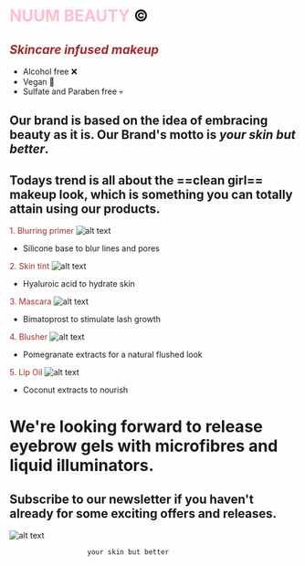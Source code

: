 # <span style="color:pink">**NUUM BEAUTY**</span>  :copyright:
## <span style="color:brown">*Skincare infused makeup*</span>
- Alcohol free :x:
- Vegan :seedling:
- Sulfate and Paraben free :skull:

## Our brand is based on the idea of embracing beauty as it is. Our Brand's motto is ***your skin but better***.
## Todays trend is all about the ==clean girl== makeup look, which is something you can totally attain using our products.

<span style="color:brown">1. Blurring primer</span>
![alt text](https://raw.githubusercontent.com/ummerooman/cognizance/main/TASK3/primer.jpg)
- Silicone base to blur lines and pores

<span style="color:brown">2. Skin tint</span>
![alt text](https://raw.githubusercontent.com/ummerooman/cognizance/main/TASK3/found.jpg)
- Hyaluroic acid to hydrate skin

<span style="color:brown">3. Mascara</span>
![alt text](https://raw.githubusercontent.com/ummerooman/cognizance/main/TASK3/mascara.jpg)
- Bimatoprost to stimulate lash growth

<span style="color:brown">4. Blusher</span>
![alt text](https://raw.githubusercontent.com/ummerooman/cognizance/main/TASK3/tint.png)
- Pomegranate extracts for a natural flushed look

<span style="color:brown">5. Lip Oil</span>
![alt text](https://raw.githubusercontent.com/ummerooman/cognizance/main/TASK3/oil2.jpg)
- Coconut extracts to nourish

# We're looking forward to release eyebrow gels with microfibres and liquid illuminators.
## Subscribe to our newsletter if you haven't already for some exciting offers and releases.

![alt text](https://raw.githubusercontent.com/ummerooman/cognizance/main/TASK3/nuum.jpeg)

                       your skin but better
